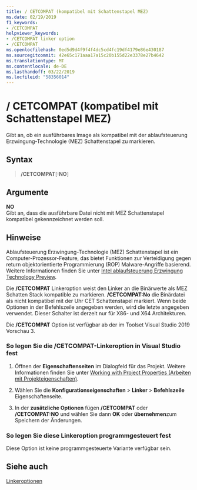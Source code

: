 ```yaml
---
title: / CETCOMPAT (kompatibel mit Schattenstapel MEZ)
ms.date: 02/19/2019
f1_keywords:
- /CETCOMPAT
helpviewer_keywords:
- /CETCOMPAT linker option
- /CETCOMPAT
ms.openlocfilehash: 0ed5d9d4f9f4f4dc5cd4fc19df4179e86e430187
ms.sourcegitcommit: 42e65c171aaa17a15c20b155d22e3378e27b4642
ms.translationtype: MT
ms.contentlocale: de-DE
ms.lasthandoff: 03/22/2019
ms.locfileid: "58356014"
---
```

# <a name="cetcompat-cet-shadow-stack-compatible"></a>/ CETCOMPAT (kompatibel mit Schattenstapel MEZ)

Gibt an, ob ein ausführbares Image als kompatibel mit der ablaufsteuerung Erzwingung-Technologie (MEZ) Schattenstapel zu markieren.

## <a name="syntax"></a>Syntax

> **/CETCOMPAT**\[**:NO**]

## <a name="arguments"></a>Argumente

**NO**<br/>
Gibt an, dass die ausführbare Datei nicht mit MEZ Schattenstapel kompatibel gekennzeichnet werden soll.

## <a name="remarks"></a>Hinweise

Ablaufsteuerung Erzwingung-Technologie (MEZ) Schattenstapel ist ein Computer-Prozessor-Feature, das bietet Funktionen zur Verteidigung gegen return objektorientierte Programmierung (ROP) Malware-Angriffe basierend. Weitere Informationen finden Sie unter [Intel ablaufsteuerung Erzwingung Technology Preview](https://software.intel.com/sites/default/files/managed/4d/2a/control-flow-enforcement-technology-preview.pdf).

Die **/CETCOMPAT** Linkeroption weist den Linker an die Binärwerte als MEZ Schatten Stack kompatible zu markieren. **/CETCOMPAT:No** die Binärdatei als nicht kompatibel mit der Uhr CET Schattenstapel markiert. Wenn beide Optionen in der Befehlszeile angegeben werden, wird die letzte angegeben verwendet. Dieser Schalter ist derzeit nur für X86- und X64 Architekturen.

Die **/CETCOMPAT** Option ist verfügbar ab der im Toolset Visual Studio 2019 Vorschau 3.

### <a name="to-set-the-cetcompat-linker-option-in-visual-studio"></a>So legen Sie die /CETCOMPAT-Linkeroption in Visual Studio fest

1. Öffnen der **Eigenschaftenseiten** im Dialogfeld für das Projekt. Weitere Informationen finden Sie unter [Working with Project Properties (Arbeiten mit Projekteigenschaften)](../working-with-project-properties.md).

1. Wählen Sie die **Konfigurationseigenschaften** > **Linker** > **Befehlszeile** Eigenschaftenseite.

1. In der **zusätzliche Optionen** fügen **/CETCOMPAT** oder **/CETCOMPAT:NO** und wählen Sie dann **OK** oder **übernehmen**zum Speichern der Änderungen.

### <a name="to-set-this-linker-option-programmatically"></a>So legen Sie diese Linkeroption programmgesteuert fest

Diese Option ist keine programmgesteuerte Variante verfügbar sein.

## <a name="see-also"></a>Siehe auch

[Linkeroptionen](linker-options.md)
